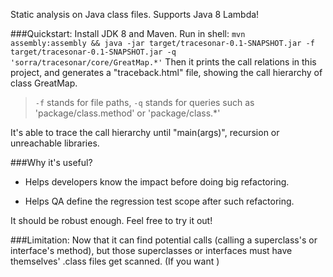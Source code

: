 Static analysis on Java class files.
Supports Java 8 Lambda!

###Quickstart:
Install JDK 8 and Maven.
Run in shell:
`mvn assembly:assembly && java -jar target/tracesonar-0.1-SNAPSHOT.jar -f target/tracesonar-0.1-SNAPSHOT.jar -q 'sorra/tracesonar/core/GreatMap.*'`
Then it prints the call relations in this project, and generates a "traceback.html" file, showing the call hierarchy of class GreatMap.
> `-f` stands for file paths, `-q` stands for queries such as 'package/class.method' or 'package/class.*'

It's able to trace the call hierarchy until "main(args)", recursion or unreachable libraries.

###Why it's useful?
- Helps developers know the impact before doing big refactoring.

- Helps QA define the regression test scope after such refactoring.

It should be robust enough. Feel free to try it out!

###Limitation:
Now that it can find potential calls (calling a superclass's or interface's method), but those superclasses or interfaces must have themselves' .class files get scanned. (If you want )
